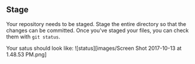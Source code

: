 ## Stage

Your repository needs to be staged. Stage the entire directory so that the changes can be committed. Once you've staged your files, you can check them with `git status`.

Your satus should look like:
![status][images/Screen Shot 2017-10-13 at 1.48.53 PM.png]
